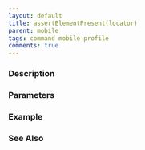 ```yaml
---
layout: default
title: assertElementPresent(locator)
parent: mobile
tags: command mobile profile
comments: true
---
```



### Description


### Parameters


### Example


### See Also
